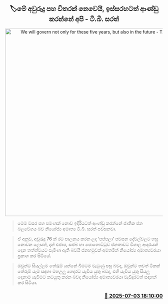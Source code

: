 <p align='center'><b><h2 align='center' title='We will govern not only for these five years, but also in the future - T.B. Sarath'>🏷මේ අවුරුදු පහ විතරක් නෙවෙයි, ඉස්සරහටත් ආණ්ඩු කරන්නේ අපි - ටී.බී. සරත්</h2></b></p>
<p align='center'><img src='https://helakuru.sgp1.cdn.digitaloceanspaces.com/esana/images/lib/tb-sarath-2.jpg' width='600' alt='We will govern not only for these five years, but also in the future - T.B. Sarath'></p>

> මෙම වසර පහ පමණක් නොව ඉදිරියටත් ආණ්ඩු කරන්නේ ජාතික ජන බලවේගය බව නියෝජ්‍ය අමාත්‍ය ටී.බී. සරත් පවසනවා.

> ඒ අනුව, අවුරුදු 76 ක් රට පාලනය කරන ලද ‘පප්පලා’ පවසන දේවල්වලට හසු නොවන ලෙසත්, දැන් එජාප, සජබ හා පොහොට්ටුව ජනතාවට විශාල ආදරයක් දෙන තත්ත්වයට පැමිණ ඇති බවයි ජනහමුවක් අමතමින් නියෝජ්‍ය අමාත්‍යවරයා ප්‍රකාශ කර සිටියේ.

> ඔවුන්ට සියල්ලම තේරුම් යන්නේ බිමටම වැටුණු පසු බවද, ඔවුන්ට තවත් ටිකක් තේරුම් යෑම සඳහා මහඋලු ගෙදරට යැවිය යුතු බවද, එහි යැවිය යුතු සියලු දෙනාම යැවීමට කටයුතු කරන බවද නියෝජ්‍ය අමාත්‍යවරයා වැඩිදුරටත් සඳහන් කර සිටියා.



<h3 align='right'><a href='https://www.helakuru.lk/esana/p/111561/'>📅 2025-07-03 18:10:00</a></h3>
